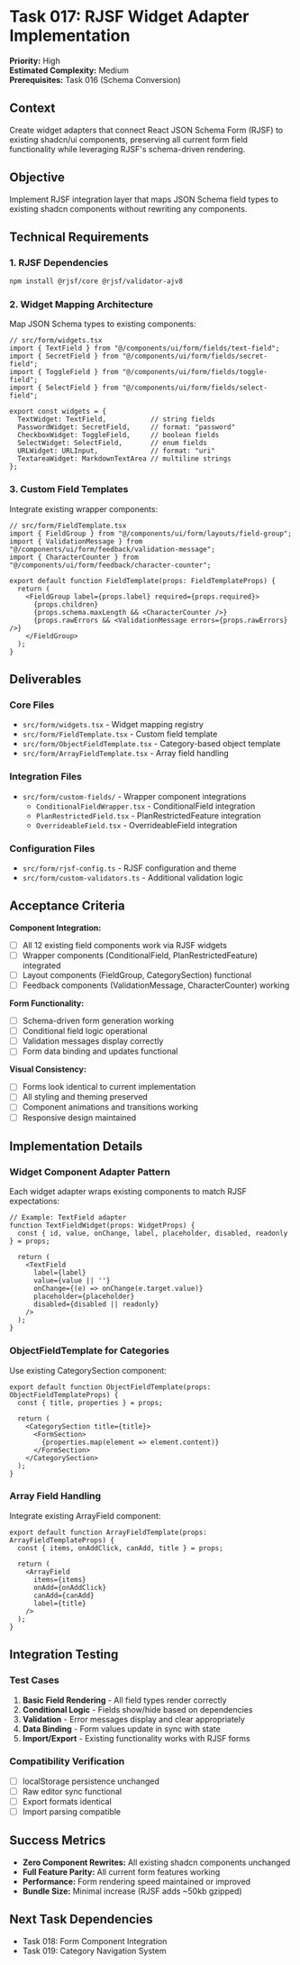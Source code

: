 # Task 017: RJSF Widget Adapter Implementation

**Priority:** High  
**Estimated Complexity:** Medium  
**Prerequisites:** Task 016 (Schema Conversion)

## Context
Create widget adapters that connect React JSON Schema Form (RJSF) to existing shadcn/ui components, preserving all current form field functionality while leveraging RJSF's schema-driven rendering.

## Objective
Implement RJSF integration layer that maps JSON Schema field types to existing shadcn components without rewriting any components.

## Technical Requirements

### 1. RJSF Dependencies
```bash
npm install @rjsf/core @rjsf/validator-ajv8
```

### 2. Widget Mapping Architecture
Map JSON Schema types to existing components:
```tsx
// src/form/widgets.tsx
import { TextField } from "@/components/ui/form/fields/text-field";
import { SecretField } from "@/components/ui/form/fields/secret-field";
import { ToggleField } from "@/components/ui/form/fields/toggle-field";
import { SelectField } from "@/components/ui/form/fields/select-field";

export const widgets = {
  TextWidget: TextField,           // string fields
  PasswordWidget: SecretField,     // format: "password" 
  CheckboxWidget: ToggleField,     // boolean fields
  SelectWidget: SelectField,       // enum fields
  URLWidget: URLInput,             // format: "uri"
  TextareaWidget: MarkdownTextArea // multiline strings
};
```

### 3. Custom Field Templates
Integrate existing wrapper components:
```tsx
// src/form/FieldTemplate.tsx
import { FieldGroup } from "@/components/ui/form/layouts/field-group";
import { ValidationMessage } from "@/components/ui/form/feedback/validation-message";
import { CharacterCounter } from "@/components/ui/form/feedback/character-counter";

export default function FieldTemplate(props: FieldTemplateProps) {
  return (
    <FieldGroup label={props.label} required={props.required}>
      {props.children}
      {props.schema.maxLength && <CharacterCounter />}
      {props.rawErrors && <ValidationMessage errors={props.rawErrors} />}
    </FieldGroup>
  );
}
```

## Deliverables

### Core Files
- `src/form/widgets.tsx` - Widget mapping registry
- `src/form/FieldTemplate.tsx` - Custom field template
- `src/form/ObjectFieldTemplate.tsx` - Category-based object template
- `src/form/ArrayFieldTemplate.tsx` - Array field handling

### Integration Files
- `src/form/custom-fields/` - Wrapper component integrations
  - `ConditionalFieldWrapper.tsx` - ConditionalField integration
  - `PlanRestrictedField.tsx` - PlanRestrictedFeature integration
  - `OverrideableField.tsx` - OverrideableField integration

### Configuration Files
- `src/form/rjsf-config.ts` - RJSF configuration and theme
- `src/form/custom-validators.ts` - Additional validation logic

## Acceptance Criteria

**Component Integration:**
- [ ] All 12 existing field components work via RJSF widgets
- [ ] Wrapper components (ConditionalField, PlanRestrictedFeature) integrated
- [ ] Layout components (FieldGroup, CategorySection) functional
- [ ] Feedback components (ValidationMessage, CharacterCounter) working

**Form Functionality:**
- [ ] Schema-driven form generation working
- [ ] Conditional field logic operational
- [ ] Validation messages display correctly
- [ ] Form data binding and updates functional

**Visual Consistency:**
- [ ] Forms look identical to current implementation
- [ ] All styling and theming preserved
- [ ] Component animations and transitions working
- [ ] Responsive design maintained

## Implementation Details

### Widget Component Adapter Pattern
Each widget adapter wraps existing components to match RJSF expectations:

```tsx
// Example: TextField adapter
function TextFieldWidget(props: WidgetProps) {
  const { id, value, onChange, label, placeholder, disabled, readonly } = props;
  
  return (
    <TextField
      label={label}
      value={value || ''}
      onChange={(e) => onChange(e.target.value)}
      placeholder={placeholder}
      disabled={disabled || readonly}
    />
  );
}
```

### ObjectFieldTemplate for Categories
Use existing CategorySection component:
```tsx
export default function ObjectFieldTemplate(props: ObjectFieldTemplateProps) {
  const { title, properties } = props;
  
  return (
    <CategorySection title={title}>
      <FormSection>
        {properties.map(element => element.content)}
      </FormSection>
    </CategorySection>
  );
}
```

### Array Field Handling
Integrate existing ArrayField component:
```tsx
export default function ArrayFieldTemplate(props: ArrayFieldTemplateProps) {
  const { items, onAddClick, canAdd, title } = props;
  
  return (
    <ArrayField
      items={items}
      onAdd={onAddClick}
      canAdd={canAdd}
      label={title}
    />
  );
}
```

## Integration Testing

### Test Cases
1. **Basic Field Rendering** - All field types render correctly
2. **Conditional Logic** - Fields show/hide based on dependencies  
3. **Validation** - Error messages display and clear appropriately
4. **Data Binding** - Form values update in sync with state
5. **Import/Export** - Existing functionality works with RJSF forms

### Compatibility Verification
- [ ] localStorage persistence unchanged
- [ ] Raw editor sync functional
- [ ] Export formats identical
- [ ] Import parsing compatible

## Success Metrics
- **Zero Component Rewrites:** All existing shadcn components unchanged
- **Full Feature Parity:** All current form features working
- **Performance:** Form rendering speed maintained or improved
- **Bundle Size:** Minimal increase (RJSF adds ~50kb gzipped)

## Next Task Dependencies
- Task 018: Form Component Integration
- Task 019: Category Navigation System